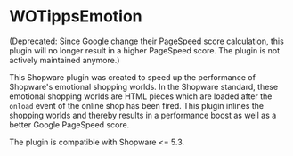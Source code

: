 # WOTippsEmotion

(Deprecated: Since Google change their PageSpeed score calculation, this plugin will no longer result
in a higher PageSpeed score. The plugin is not actively maintained anymore.)

This Shopware plugin was created to speed up the performance of Shopware's emotional shopping worlds.
In the Shopware standard, these emotional shopping worlds are HTML pieces which are loaded after the
`onload` event of the online shop has been fired. This plugin inlines the shopping worlds and thereby
results in a performance boost as well as a better Google PageSpeed score.

The plugin is compatible with Shopware <= 5.3.
